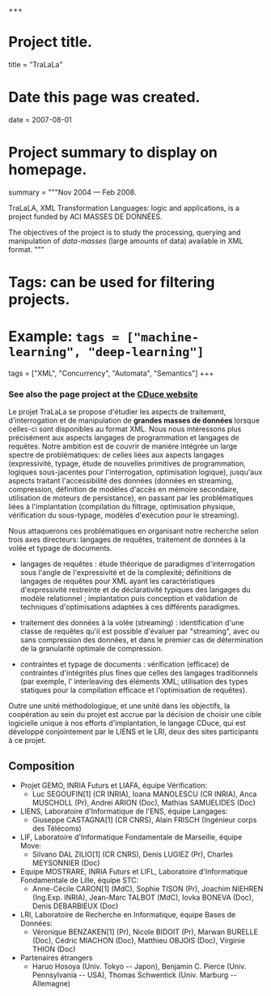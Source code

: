 +++
# Project title.
title = "TraLaLa"

# Date this page was created.
date = 2007-08-01

# Project summary to display on homepage.
summary = """Nov 2004 &mdash; Feb 2008.

TraLaLA, XML Transformation Languages: logic and applications, is a project
funded by ACI MASSES DE DONNÉES.

The objectives of the project is to study the processing, querying and
manipulation of _data-masses_ (large amounts of data) available in XML format.
"""

# Tags: can be used for filtering projects.
# Example: `tags = ["machine-learning", "deep-learning"]`
tags = ["XML", "Concurrency", "Automata", "Semantics"]
+++
### See also the page project at the [CDuce website](http://www.cduce.org/tralala.html)

Le projet TraLaLa se propose d'étudier les aspects de traitement,
d'interrogation et de manipulation de __grandes masses de données__ lorsque
celles-ci sont disponibles au format XML. Nous nous intéressons plus précisément
aux aspects langages de programmation et langages de requêtes. Notre ambition
est de couvrir de manière intégrée un large spectre de problématiques: de celles
liées aux aspects langages (expressivité, typage, étude de nouvelles primitives
de programmation, logiques sous-jacentes pour l'interrogation, optimisation
logique), jusqu'aux aspects traitant l'accessibilité des données (données en
streaming, compression, définition de modèles d'accès en mémoire secondaire,
utilisation de moteurs de persistance), en passant par les problématiques liées
à l'implantation (compilation du filtrage, optimisation physique, vérification
du sous-typage, modèles d'exécution pour le streaming).

Nous attaquerons ces problématiques en organisant notre recherche selon trois
axes directeurs: langages de requêtes, traitement de données à la volée et typage de documents.

* langages de requêtes : étude théorique de paradigmes d'interrogation sous
  l'angle de l'expressivité et de la complexité; définitions de langages de
  requêtes pour XML ayant les caractéristiques d'expressivité restreinte et de
  déclarativité typiques des langages du modèle relationnel ; implantation puis
  conception et validation de techniques d'optimisations adaptées à ces
  différents paradigmes.

* traitement des données à la volée (streaming) : identification d'une classe de
  requêtes qu'il est possible d'évaluer par "streaming", avec ou sans
  compression des données, et dans le premier cas de détermination de la
  granularité optimale de compression.

* contraintes et typage de documents : vérification (efficace) de contraintes
  d'intégrités plus fines que celles des langages traditionnels (par exemple, l'
  interleaving des éléments XML; utilisation des types statiques pour la
  compilation efficace et l'optimisation de requêtes).

Outre une unité méthodologique, et une unité dans les objectifs, la coopération
au sein du projet est accrue par la décision de choisir une cible logicielle
unique à nos efforts d'implantation, le langage CDuce, qui est développé
conjointement par le LIENS et le LRI, deux des sites participants à ce projet.

## Composition

* Projet GEMO, INRIA Futurs et LIAFA, équipe Vérification:
  * Luc SEGOUFIN[1] (CR INRIA), Ioana MANOLESCU (CR INRIA), Anca MUSCHOLL (Pr),
    Andrei ARION (Doc), Mathias SAMUELIDES (Doc)
* LIENS, Laboratoire d'Informatique de l'ENS, équipe Langages:
  * Giuseppe CASTAGNA[1] (CR CNRS), Alain FRISCH (Ingénieur corps des Télécoms)
* LIF, Laboratoire d'Informatique Fondamentale de Marseille, équipe Move:
  * Silvano DAL ZILIO[1] (CR CNRS), Denis LUGIEZ (Pr), Charles MEYSONNIER (Doc)
* Equipe MOSTRARE, INRIA Futurs et LIFL, Laboratoire d'Informatique Fondamentale de Lille, équipe STC:
  * Anne-Cécile CARON[1] (MdC), Sophie TISON (Pr), Joachim NIEHREN (Ing.Exp.
    INRIA), Jean-Marc TALBOT (MdC), Iovka BONEVA (Doc), Denis DEBARBIEUX (Doc)
* LRI, Laboratoire de Recherche en Informatique, équipe Bases de Données:
  * Véronique BENZAKEN[1] (Pr), Nicole BIDOIT (Pr), Marwan BURELLE (Doc), Cédric
    MIACHON (Doc), Matthieu OBJOIS (Doc), Virginie THION (Doc)
* Partenaires étrangers
  * Haruo Hosoya (Univ. Tokyo -- Japon), Benjamin C. Pierce (Univ. Pennsylvania
    -- USA), Thomas Schwentick (Univ. Marburg -- Allemagne)
